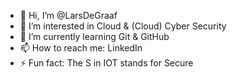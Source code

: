 - 👋 Hi, I’m @LarsDeGraaf
- 👀 I’m interested in Cloud & (Cloud) Cyber Security
- 🌱 I’m currently learning Git & GitHub
- 📫 How to reach me: LinkedIn
- ⚡ Fun fact: The S in IOT stands for Secure

<!---
LarsDeGraaf/LarsDeGraaf is a ✨ special ✨ repository because its `README.md` (this file) appears on your GitHub profile.
You can click the Preview link to take a look at your changes.
--->
